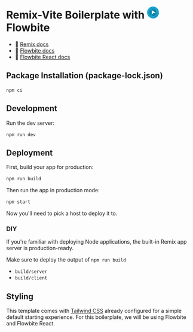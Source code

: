 # Remix-Vite Boilerplate with ![flowbite logo](image.png) Flowbite

- 📖 [Remix docs](https://remix.run/docs)
- 📖 [Flowbite docs](https://flowbite.com/docs/getting-started/introduction)
- 📖 [Flowbite React docs](https://flowbite-react.com/docs/getting-started/introduction)

## Package Installation (package-lock.json)

```shellscript
npm ci
```

## Development

Run the dev server:

```shellscript
npm run dev
```

## Deployment

First, build your app for production:

```sh
npm run build
```

Then run the app in production mode:

```sh
npm start
```

Now you'll need to pick a host to deploy it to.

### DIY

If you're familiar with deploying Node applications, the built-in Remix app server is production-ready.

Make sure to deploy the output of `npm run build`

- `build/server`
- `build/client`

## Styling

This template comes with [Tailwind CSS](https://tailwindcss.com/) already configured for a simple default starting experience. For this boilerplate, we will be using Flowbite and Flowbite React.
